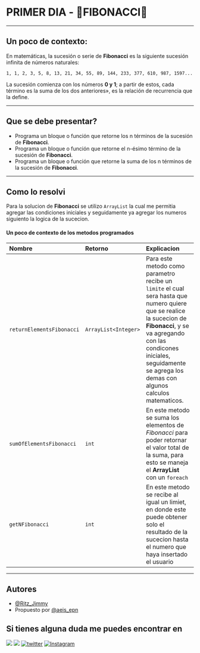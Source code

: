 
# PRIMER DIA - 🧮FIBONACCI🧮

---
## Un poco de contexto:
En matemáticas, la sucesión o serie de **Fibonacci** es la siguiente sucesión infinita de números naturales:

`1, 1, 2, 3, 5, 8, 13, 21, 34, 55, 89, 144, 233, 377, 610, 987, 1597...`

La sucesión comienza con los números **0 y 1**; a partir de estos, cada término es la suma de los dos anteriores», es la relación de recurrencia que la define.

---
## Que se debe presentar?

 - Programa un bloque o función que retorne los n términos de la sucesión de **Fibonacci**.
 - Programa un bloque o función que retorne el n-ésimo término de la sucesión de **Fibonacci**.
 - Programa un bloque o función que retorne la suma de los n términos de la sucesión de **Fibonacci**.

---
## Como lo resolvi

Para la solucion de **Fibonacci** se utilizo `ArrayList` la cual me permitia agregar las condiciones iniciales y seguidamente ya agregar los numeros siguiento la logica de la sucecion.


#### Un poco de contexto de los metodos programados


| Nombre | Retorno     | Explicacion                       |
| :-------- | :------- | :-------------------------------- |
| `returnElementsFibonacci`      | `ArrayList<Integer> ` | Para este metodo como parametro recibe un `limite` el cual sera hasta que numero quiere que se realice la sucecion de **Fibonacci**, y se va agregando con las condicones iniciales, seguidamente se agrega los demas con algunos calculos matematicos. || :-------- | :------- | :-------------------------------- |
| `sumOfElementsFibonacci`      | `int ` | En este metodo se suma los elementos de *Fibonacci* para poder retornar el valor total de la suma, para esto se maneja el **ArrayList** con un `foreach`|| :-------- | :------- | :-------------------------------- |
| `getNFibonacci`      | `int ` |En este metodo se recibe al igual un limiet, en donde este puede obtener solo el resultado de la sucecion hasta el numero que haya insertado el usuario |

---
## Autores

- [@Ritz_Jimmy](https://www.instagram.com/ritz_jimmy/?hl=es)
- Propuesto por [@aeis_epn](https://www.instagram.com/aeis_epn/?hl=es)


## Si tienes alguna duda me puedes encontrar en

[![](https://img.shields.io/badge/Telegram-2CA5E0?style=for-the-badge&logo=telegram&logoColor=white)](https://web.telegram.org/k/#@JotastarValla)
[![](https://img.shields.io/badge/WhatsApp-25D366?style=for-the-badge&logo=whatsapp&logoColor=white)](http://wa.me/5930992675567)
[![twitter](https://img.shields.io/badge/twitter-1DA1F2?style=for-the-badge&logo=twitter&logoColor=white)](https://twitter.com/jotavalla)
[![Instagram](https://img.shields.io/badge/Instagram-E4405F?style=for-the-badge&logo=instagram&logoColor=white
)](https://www.instagram.com/ritz_jimmy/?hl=es)
